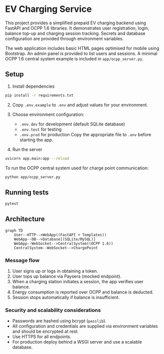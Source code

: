 # EV Charging Service

This project provides a simplified prepaid EV charging backend using FastAPI and OCPP 1.6 libraries. It demonstrates user registration, login, balance top-up and charging session tracking. Secrets and database configuration are provided through environment variables.

The web application includes basic HTML pages optimised for mobile using Bootstrap. An admin panel is provided to list users and sessions. A minimal OCPP 1.6 central system example is included in `app/ocpp_server.py`.

## Setup

1. Install dependencies

```bash
pip install -r requirements.txt
```

2. Copy `.env.example` to `.env` and adjust values for your environment.

3. Choose environment configuration:
   - `.env.dev` for development (default SQLite database)
   - `.env.test` for testing
   - `.env.prod` for production
   Copy the appropriate file to `.env` before starting the app.

4. Run the server

```bash
uvicorn app.main:app --reload
```

To run the OCPP central system used for charge point communication:

```bash
python app/ocpp_server.py
```

## Running tests

```bash
pytest
```

## Architecture

```mermaid
graph TD
    User--HTTP-->WebApp((FastAPI + Templates))
    WebApp--DB-->Database[(SQLite/MySQL)]
    WebApp--WebSocket-->CentralSystem((OCPP 1.6))
    CentralSystem--WebSocket-->ChargePoint
```

### Message flow
1. User signs up or logs in obtaining a token.
2. User tops up balance via Paysera (mocked endpoint).
3. When a charging station initiates a session, the app verifies user balance.
4. Energy consumption is reported over OCPP and balance is deducted.
5. Session stops automatically if balance is insufficient.

### Security and scalability considerations
- Passwords are hashed using bcrypt (`passlib`).
- All configuration and credentials are supplied via environment variables and should be encrypted at rest.
- Use HTTPS for all endpoints.
- For production deploy behind a WSGI server and use a scalable database.

